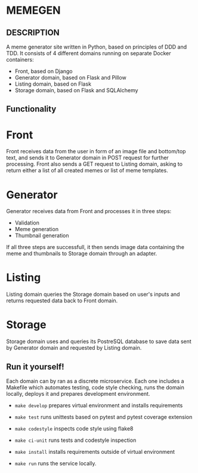 # MEMEGEN

## DESCRIPTION

A meme generator site written in Python, based on principles of DDD and TDD. It consists of 4 different domains running on separate Docker containers:
- Front, based on Django
- Generator domain, based on Flask and Pillow
- Listing domain, based on Flask
- Storage domain, based on Flask and SQLAlchemy

## Functionality

# Front

Front receives data from the user in form of an image file and bottom/top text, and sends it to Generator domain in POST request for further processing. Front also sends a GET request to Listing domain, asking to return either a list of all created memes or list of meme templates.

# Generator

Generator receives data from Front and processes it in three steps:
- Validation
- Meme generation
- Thumbnail generation

If all three steps are successfull, it then sends image data containing the meme and thumbnails to Storage domain through an adapter.

# Listing

Listing domain queries the Storage domain based on user's inputs and returns requested data back to Front domain.

# Storage

Storage domain uses and queries its PostreSQL database to save data sent by Generator domain and requested by Listing domain.

## Run it yourself!

Each domain can by ran as a discrete microservice. Each one includes a Makefile which automates testing, code style checking, runs the domain locally, deploys it and prepares development environment.

- `make develop` prepares virtual environment and installs requirements

- `make test` runs unittests based on pytest and pytest coverage extension

- `make codestyle` inspects code style using flake8

- `make ci-unit` runs tests and codestyle inspection

- `make install` installs requirements outside of virtual environment

- `make run` runs the service locally.